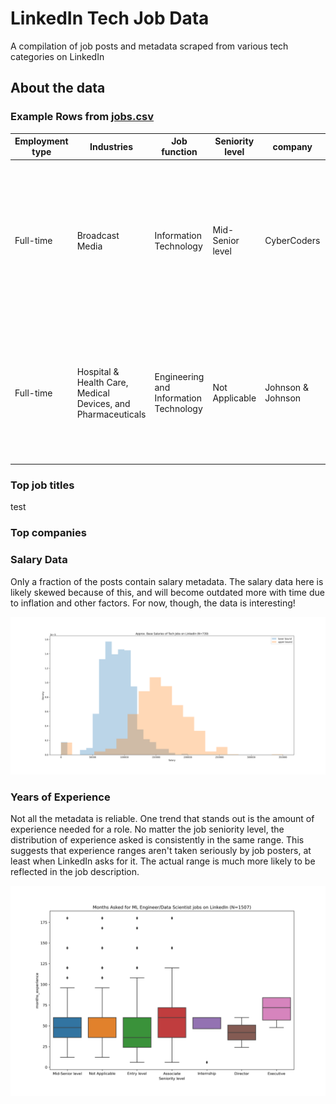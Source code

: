 # LinkedIn Tech Job Data
 A compilation of job posts and metadata scraped from various tech categories on LinkedIn

## About the data

### Example Rows from [jobs.csv](jobs.csv) 

| Employment type | Industries | Job function| Seniority level  | company | company\_id  | context   | date | description | education | location | months\_experience  | post\_id  | post\_url  | sal\_high | sal\_low | salary  | title |
|---|---|---|---|---|---|---|---|---|---|---|---|---|---|---|---|---|---|
| Full-time | Broadcast Media | Information Technology | Mid-Senior level | CyberCoders  | 21836\.0  | {"@context": "http://schema.org", "@type": "JobPosting", "datePosted": "2021-07-09T17:39:28.000Z", "description": "Job Title: Senior Data Engineer<br>Location: Alexandria, VA<br>Salary Range: $120k - $150k<br>Requir...      | NaN  | Job Title: Senior Data Engineer Location: Alexandria, VA Salary Range: $120k - $150k Requir... | bachelor degree  | Alexandria, VA | 60\.0 | 2632814552 | https://www.linkedin.com/jobs/view/senior-data-engineer-at-cybercoders-2632814552  | NaN | NaN  | NaN  | Senior Data Engineer|
| Full-time | Hospital & Health Care, Medical Devices, and Pharmaceuticals | Engineering and Information Technology | Not Applicable       | Johnson & Johnson          | 1207\.0    | {"@context": "http://schema.org", "@type": "JobPosting", "datePosted": "2021-07-09T17:39:11.000Z", "description": "Ethicon, part of Johnson &amp; Johnson Medical Devices Companies, is recruiting for a ... | NaN | Ethicon, part of Johnson & Johnson Medical Devices Companies, is recruiting for a ...  | bachelor degree  | Santa Clara, CA   | 96\.0  | 2632810866  | https://www.linkedin.com/jobs/view/principal-full-stack-software-engineer-at-johnson-johnson-2632810866 | NaN | NaN | NaN | Principal Full Stack Software Engineer. |



### Top job titles
test

### Top companies

### Salary Data 

Only a fraction of the posts contain salary metadata. 
The salary data here is likely skewed because of this, and will become outdated more with time due to inflation and other factors. 
For now, though, the data is interesting!

![Salary Plot](assets/salaries.png)


### Years of Experience

Not all the metadata is reliable. 
One trend that stands out is the amount of experience needed for a role. 
No matter the job seniority level, the distribution of experience asked is consistently in the same range. 
This suggests that experience ranges aren't taken seriously by job posters, at least when LinkedIn asks for it. 
The actual range is much more likely to be reflected in the job description.

![Experience asked](assets/experience.png)